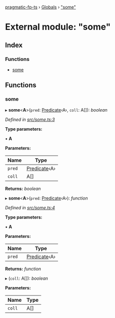 [pragmatic-fp-ts](../README.md) › [Globals](../globals.md) › ["some"](_some_.md)

# External module: "some"

## Index

### Functions

* [some](_some_.md#some)

## Functions

###  some

▸ **some**<**A**>(`pred`: [Predicate](_types_.md#predicate)‹A›, `coll`: A[]): *boolean*

*Defined in [src/some.ts:3](https://github.com/hermann-p/pragmatic-fp-ts/blob/87551e7/src/some.ts#L3)*

**Type parameters:**

▪ **A**

**Parameters:**

Name | Type |
------ | ------ |
`pred` | [Predicate](_types_.md#predicate)‹A› |
`coll` | A[] |

**Returns:** *boolean*

▸ **some**<**A**>(`pred`: [Predicate](_types_.md#predicate)‹A›): *function*

*Defined in [src/some.ts:4](https://github.com/hermann-p/pragmatic-fp-ts/blob/87551e7/src/some.ts#L4)*

**Type parameters:**

▪ **A**

**Parameters:**

Name | Type |
------ | ------ |
`pred` | [Predicate](_types_.md#predicate)‹A› |

**Returns:** *function*

▸ (`coll`: A[]): *boolean*

**Parameters:**

Name | Type |
------ | ------ |
`coll` | A[] |
